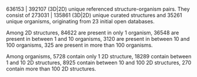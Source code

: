 636153 | 392107 (3D|2D) unique referenced structure-organism pairs. 
 They consist of 
 273031 | 135861 (3D|2D) unique curated structures and 
 35261 unique organisms,
 originating from 
 23 initial open databases. 
 
 Among 2D structures, 
 84622 are present in only 1 organism, 
 36548 are present in between 1 and 10 organisms, 
 3120 are present in between 10 and 100 organisms, 
 325 are present in more than 100 organisms. 
 
 Among organisms, 
 5728 contain only 1 2D structure, 
 18289 contain between 1 and 10 2D structures, 
 8925 contain between 10 and 100 2D structures, 
 270 contain more than 100 2D structures. 
